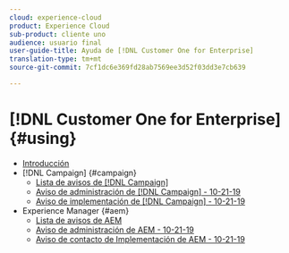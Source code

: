 ```yaml
---
cloud: experience-cloud
product: Experience Cloud
sub-product: cliente uno
audience: usuario final
user-guide-title: Ayuda de [!DNL Customer One for Enterprise]
translation-type: tm+mt
source-git-commit: 7cf1dc6e369fd28ab7569ee3d52f03dd3e7cb639

---
```



# [!DNL Customer One for Enterprise] {#using}

+ [Introducción](home.md)
+ [!DNL Campaign] {#campaign}
   + [Lista de avisos de [!DNL Campaign]](campaign-list.md)
   + [Aviso de administración de [!DNL Campaign] - 10-21-19](campaign-admin.md)
   + [Aviso de implementación de [!DNL Campaign] - 10-21-19](campaign-deploy.md)
+ Experience Manager {#aem}
   + [Lista de avisos de AEM](aem-list.md)
   + [Aviso de administración de AEM - 10-21-19](aem-admin.md)
   + [Aviso de contacto de Implementación de AEM - 10-21-19](aem-deploy.md)
